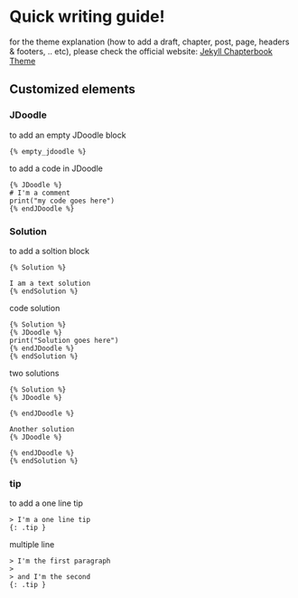 # Quick writing guide!

for the theme explanation (how to add a draft, chapter, post, page, headers & footers, .. etc), please check the official website: [Jekyll Chapterbook Theme](https://jasongrimes.github.io/jekyll-chapterbook/)

## Customized elements
### JDoodle

to add an empty JDoodle block

```
{% empty_jdoodle %}
```

to add a code in JDoodle

```
{% JDoodle %}
# I'm a comment
print("my code goes here")
{% endJDoodle %}
```

### Solution

to add a soltion block

```
{% Solution %}

I am a text solution
{% endSolution %}
```

code solution

```
{% Solution %}
{% JDoodle %}
print("Solution goes here")
{% endJDoodle %}
{% endSolution %}
```

two solutions

```
{% Solution %}
{% JDoodle %}

{% endJDoodle %}

Another solution
{% JDoodle %}

{% endJDoodle %}
{% endSolution %}
```

### tip

to add a one line tip

```
> I'm a one line tip
{: .tip }
```

multiple line

```
> I'm the first paragraph
> 
> and I'm the second
{: .tip }
```